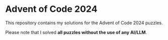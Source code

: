 # Advent of Code 2024

This repository contains my solutions for the Advent of Code 2024 puzzles.

Please note that I solved **all puzzles without the use of any AI/LLM**.
